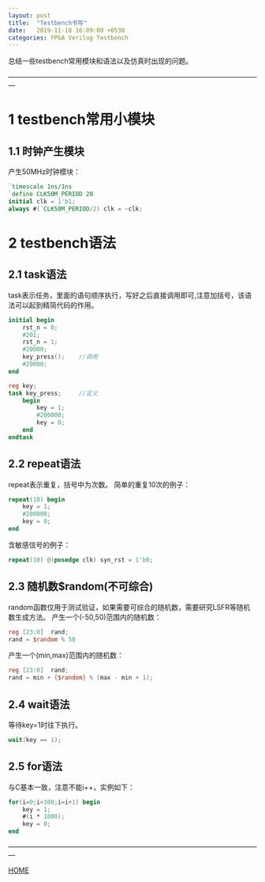 ```yaml
---
layout: post
title:  "Testbench书写"
date:   2019-11-18 16:09:00 +0530
categories: FPGA Verilog Testbench
---
```


总结一些testbench常用模块和语法以及仿真时出现的问题。

—————————————————————————————————————
# 1 testbench常用小模块
## 1.1 时钟产生模块
产生50MHz时钟模块：
```verilog
`timescale 1ns/1ns
`define CLK50M_PERIOD 20
initial clk = 1'b1;
always #(`CLK50M_PERIOD/2) clk = ~clk;
```

# 2 testbench语法
## 2.1 task语法
task表示任务，里面的语句顺序执行，写好之后直接调用即可,注意加括号，该语法可以起到精简代码的作用。
```verilog
initial begin
	rst_n = 0;
	#201;
	rst_n = 1;
	#20000;
	key_press();	//调用
	#20000;
end

reg key;
task key_press;		//定义
	begin
		key = 1;
		#200000;
		key = 0;
	end
endtask
```

## 2.2 repeat语法
repeat表示重复，括号中为次数。
简单的重复10次的例子：
```verilog
repeat(10) begin
	key = 1;
	#200000;
	key = 0;
end
```
含敏感信号的例子：
```verilog
repeat(10) @(posedge clk) syn_rst = 1'b0;
```

## 2.3 随机数$random(不可综合)
random函数仅用于测试验证，如果需要可综合的随机数，需要研究LSFR等随机数生成方法。
产生一个(-50,50)范围内的随机数：
```verilog
reg	[23:0]	rand;
rand = $random % 50
```
产生一个(min,max)范围内的随机数：
```verilog
reg [23:0]	rand;
rand = min + {$random} % (max - min + 1);
```

## 2.4 wait语法
等待key=1时往下执行。
```verilog
wait(key == 1);
```

## 2.5 for语法
与C基本一致，注意不能i++，实例如下：
```verilog
for(i=0;i<100;i=i+1) begin
	key = 1;
	#(i * 1000);
	key = 0;
end
```


—————————————————————————————————————

[HOME][home]

[home]: https://vinericy.cn

